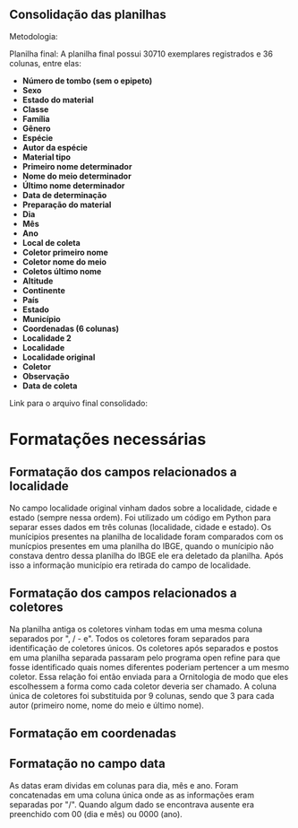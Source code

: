 ## Consolidação das planilhas

Metodologia:

Planilha final: A planilha final possui 30710 exemplares registrados e 36 colunas, entre elas:
- **Número de tombo (sem o epipeto)**
- **Sexo**
- **Estado do material**
- **Classe**
- **Família**
- **Gênero**
- **Espécie**
- **Autor da espécie**
- **Material tipo**
- **Primeiro nome determinador**
- **Nome do meio determinador**
- **Último nome determinador**
- **Data de determinação**
- **Preparação do material**
- **Dia**
- **Mês**
- **Ano**
- **Local de coleta**
- **Coletor primeiro nome**
- **Coletor nome do meio**
- **Coletos último nome**
- **Altitude**
- **Continente**
- **País**
- **Estado**
- **Município**
- **Coordenadas (6 colunas)**
- **Localidade 2**
- **Localidade**
- **Localidade original**
- **Coletor**
- **Observação**
- **Data de coleta**

Link para o arquivo final consolidado:

# Formatações necessárias

## Formatação dos campos relacionados a localidade
No campo localidade original vinham dados sobre a localidade, cidade e estado (sempre nessa ordem). Foi utilizado um código em Python para separar esses dados em três colunas (localidade, cidade e estado). Os munícipios presentes na planilha de localidade foram comparados com os munícpios presentes em uma planilha do IBGE, quando o munícipio não constava dentro dessa planilha do IBGE ele era deletado da planilha. Após isso a informação município era retirada do campo de localidade.

## Formatação dos campos relacionados a coletores
Na planilha antiga os coletores vinham todas em uma mesma coluna separados por ", / - e". Todos os coletores foram separados para identificação de coletores únicos. Os coletores após separados e postos em uma planilha separada passaram pelo programa open refine para que fosse identificado quais nomes diferentes poderiam pertencer a um mesmo coletor. Essa relação foi então enviada para a Ornitologia de modo que eles escolhessem a forma como cada coletor deveria ser chamado. A coluna única de coletores foi substituida por 9 colunas, sendo que 3 para cada autor (primeiro nome, nome do meio e último nome).

## Formatação em coordenadas

## Formatação no campo data
As datas eram dividas em colunas para dia, mês e ano. Foram concatenadas em uma coluna única onde as as informações eram separadas por "/". Quando algum dado se encontrava ausente era preenchido com 00 (dia e mês) ou 0000 (ano). 
